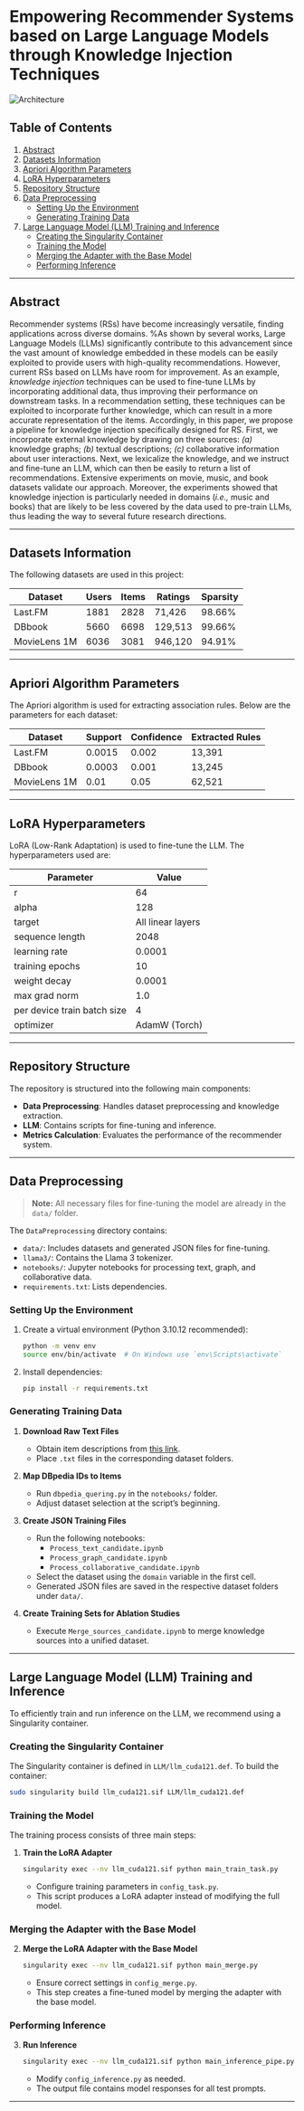 # Empowering Recommender Systems based on Large Language Models through Knowledge Injection Techniques

![Architecture](img/Architecture.png)

## Table of Contents
1. [Abstract](#Abstract)
2. [Datasets Information](#datasets-information)
3. [Apriori Algorithm Parameters](#apriori-algorithm-parameters)
4. [LoRA Hyperparameters](#lora-hyperparameters)
5. [Repository Structure](#repository-structure)
6. [Data Preprocessing](#data-preprocessing)
   - [Setting Up the Environment](#setting-up-the-environment)
   - [Generating Training Data](#generating-training-data)
7. [Large Language Model (LLM) Training and Inference](#large-language-model-llm-training-and-inference)
   - [Creating the Singularity Container](#creating-the-singularity-container)
   - [Training the Model](#training-the-model)
   - [Merging the Adapter with the Base Model](#merging-the-adapter-with-the-base-model)
   - [Performing Inference](#performing-inference)

---

## Abstract
Recommender systems (RSs) have become increasingly versatile, finding applications across diverse domains. %As shown by several works, 
Large Language Models (LLMs) significantly contribute to this advancement since the vast amount of knowledge embedded in these models can be easily exploited to provide users with high-quality recommendations.
However, current RSs based on LLMs have room for improvement. As an example, *knowledge injection* techniques can be used to fine-tune LLMs by incorporating additional data, thus improving their performance on downstream tasks. In a recommendation setting, these techniques can be exploited to incorporate further knowledge, which can result in a more accurate representation of the items.
Accordingly, in this paper, we propose a pipeline for knowledge injection specifically designed for RS. First,  we incorporate external knowledge by drawing on three sources: *(a)* knowledge graphs; *(b)* textual descriptions; *(c)* collaborative information about user interactions. Next, we lexicalize the knowledge, and we instruct and fine-tune an LLM, which can then be easily to return a list of recommendations. Extensive experiments on movie, music, and book datasets validate our approach. Moreover, the experiments showed that knowledge injection is particularly needed in domains (*i.e.,* music and books) that are likely to be less covered by the data used to pre-train LLMs, thus leading the way to several future research directions.

---

## Datasets Information
The following datasets are used in this project:

| Dataset       | Users | Items | Ratings | Sparsity  |
|--------------|-------|-------|---------|-----------|
| Last.FM      | 1881  | 2828  | 71,426  | 98.66%    |
| DBbook       | 5660  | 6698  | 129,513 | 99.66%    |
| MovieLens 1M | 6036  | 3081  | 946,120 | 94.91%    |

---

## Apriori Algorithm Parameters
The Apriori algorithm is used for extracting association rules. Below are the parameters for each dataset:

| Dataset       | Support  | Confidence | Extracted Rules |
|--------------|----------|------------|-----------------|
| Last.FM      | 0.0015   | 0.002      | 13,391          |
| DBbook       | 0.0003   | 0.001      | 13,245          |
| MovieLens 1M | 0.01     | 0.05       | 62,521          |

---

## LoRA Hyperparameters
LoRA (Low-Rank Adaptation) is used to fine-tune the LLM. The hyperparameters used are:

| **Parameter**               | **Value**         |
|-----------------------------|-------------------|
| r                           | 64               |
| alpha                       | 128              |
| target                      | All linear layers |
| sequence length             | 2048             |
| learning rate               | 0.0001           |
| training epochs             | 10               |
| weight decay                | 0.0001           |
| max grad norm               | 1.0              |
| per device train batch size | 4                |
| optimizer                   | AdamW (Torch)    |

---

## Repository Structure
The repository is structured into the following main components:
- **Data Preprocessing**: Handles dataset preprocessing and knowledge extraction.
- **LLM**: Contains scripts for fine-tuning and inference.
- **Metrics Calculation**: Evaluates the performance of the recommender system.

---

## Data Preprocessing
> **Note:** All necessary files for fine-tuning the model are already in the `data/` folder.

The `DataPreprocessing` directory contains:
- `data/`: Includes datasets and generated JSON files for fine-tuning.
- `llama3/`: Contains the Llama 3 tokenizer.
- `notebooks/`: Jupyter notebooks for processing text, graph, and collaborative data.
- `requirements.txt`: Lists dependencies.

### Setting Up the Environment
1. Create a virtual environment (Python 3.10.12 recommended):
   ```sh
   python -m venv env
   source env/bin/activate  # On Windows use `env\Scripts\activate`
   ```
2. Install dependencies:
   ```sh
   pip install -r requirements.txt
   ```

### Generating Training Data
1. **Download Raw Text Files**
   - Obtain item descriptions from [this link](https://mega.nz/folder/TsMkQaAB#9vxYcaEZhLcr4005L-bbRg).
   - Place `.txt` files in the corresponding dataset folders.

2. **Map DBpedia IDs to Items**
   - Run `dbpedia_quering.py` in the `notebooks/` folder.
   - Adjust dataset selection at the script’s beginning.

3. **Create JSON Training Files**
   - Run the following notebooks:
     - `Process_text_candidate.ipynb`
     - `Process_graph_candidate.ipynb`
     - `Process_collaborative_candidate.ipynb`
   - Select the dataset using the `domain` variable in the first cell.
   - Generated JSON files are saved in the respective dataset folders under `data/`.

4. **Create Training Sets for Ablation Studies**
   - Execute `Merge_sources_candidate.ipynb` to merge knowledge sources into a unified dataset.

---

## Large Language Model (LLM) Training and Inference
To efficiently train and run inference on the LLM, we recommend using a Singularity container.

### Creating the Singularity Container
The Singularity container is defined in `LLM/llm_cuda121.def`. To build the container:
```sh
sudo singularity build llm_cuda121.sif LLM/llm_cuda121.def
```

### Training the Model
The training process consists of three main steps:
1. **Train the LoRA Adapter**
   ```sh
   singularity exec --nv llm_cuda121.sif python main_train_task.py
   ```
   - Configure training parameters in `config_task.py`.
   - This script produces a LoRA adapter instead of modifying the full model.

### Merging the Adapter with the Base Model
2. **Merge the LoRA Adapter with the Base Model**
   ```sh
   singularity exec --nv llm_cuda121.sif python main_merge.py
   ```
   - Ensure correct settings in `config_merge.py`.
   - This step creates a fine-tuned model by merging the adapter with the base model.

### Performing Inference
3. **Run Inference**
   ```sh
   singularity exec --nv llm_cuda121.sif python main_inference_pipe.py
   ```
   - Modify `config_inference.py` as needed.
   - The output file contains model responses for all test prompts.

---

